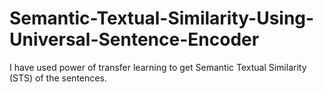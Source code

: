 # Semantic-Textual-Similarity-Using-Universal-Sentence-Encoder
I have used power of transfer learning to get Semantic Textual Similarity (STS) of the sentences.
